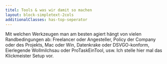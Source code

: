 ```yaml
---
titel: Tools & was wir damit so machen
layout: block-simpletext-2cols
additionalClasses: has-top-seperator
---
```


Mit welchen Werkzeugen man am besten agiert hängt von vielen Randbedingungen ab: Freelancer oder Angesteller, Policy der Company oder des Projekts, Mac oder Win, Datenkrake oder DSVGO-konform, Eierlegende Wollmilchsau oder ProTaskEinTool, usw. Ich stelle hier mal das Klickmeister Setup vor. 

